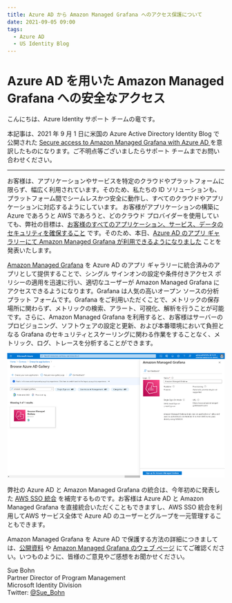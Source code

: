 ```yaml
---
title: Azure AD から Amazon Managed Grafana へのアクセス保護について
date: 2021-09-05 09:00
tags:
  - Azure AD
  - US Identity Blog
---
```


# Azure AD を用いた Amazon Managed Grafana への安全なアクセス

こんにちは、Azure Identity サポート チームの竜です。

本記事は、2021 年 9 月 1 日に米国の Azure Active Directory Identity Blog で公開された [Secure access to Amazon Managed Grafana with Azure AD
](https://techcommunity.microsoft.com/t5/azure-active-directory-identity/secure-access-to-amazon-managed-grafana-with-azure-ad/ba-p/2115721) を意訳したものになります。ご不明点等ございましたらサポート チームまでお問い合わせください。

----

お客様は、アプリケーションやサービスを特定のクラウドやプラットフォームに限らず、幅広く利用されています。そのため、私たちの ID ソリューションも、プラットフォーム間でシームレスかつ安全に動作し、すべてのクラウドやアプリケーションに対応するようにしています。 お客様がアプリケーションの構築に Azure であろうと AWS であろうと、どのクラウド プロバイダーを使用していても、弊社の目標は、[お客様のすべてのアプリケーション、サービス、データのセキュリティを確保すること](https://www.microsoft.com/ja-jp/security/business/identity-access-management/secure-app-access?rtc=1) です。そのため、本日、[Azure AD のアプリ ギャラリーにて Amazon Managed Grafana が利用できるようになりました](https://docs.microsoft.com/ja-jp/azure/active-directory/saas-apps/amazon-managed-grafana-tutorial) ことを発表いたします。

[Amazon Managed Grafana](https://aws.amazon.com/grafana/) を Azure AD のアプリ ギャラリーに統合済みのアプリとして提供することで、シングル サインオンの設定や条件付きアクセス ポリシーの適用を迅速に行い、適切なユーザーが Amazon Managed Grafana にアクセスできるようになります。Grafana は人気の高いオープン ソースの分析プラット フォームです。Grafana をご利用いただくことで、メトリックの保存場所に関わらず、メトリックの検索、アラート、可視化、解析を行うことが可能です。さらに、Amazon Managed Grafana を利用すると、お客様はサーバーのプロビジョニング、ソフトウェアの設定と更新、および本番環境において負担となる Grafana のセキュリティとスケーリングに関わる作業をすることなく、メトリック、ログ、トレースを分析することができます。

![](./secure-access-to-amazon-managed-grafana-with-azure-ad/BrowseAADGallery.png)

弊社の Azure AD と Amazon Managed Grafana の統合は、今年初めに発表した [AWS SSO 統合](https://docs.microsoft.com/ja-jp/azure/active-directory/saas-apps/aws-single-sign-on-tutorial) を補完するものです。お客様は Azure AD と Amazon Managed Grafana を直接統合いただくこともできますし、AWS SSO 統合を利用してAWS サービス全体で Azure AD のユーザーとグループを一元管理することもできます。

Amazon Managed Grafana を Azure AD で保護する方法の詳細につきましては、[公開資料](https://docs.microsoft.com/ja-jp/azure/active-directory/saas-apps/amazon-managed-grafana-tutorial) や [Amazon Managed Grafana のウェブ ページ](https://aws.amazon.com/grafana/) にてご確認ください。いつものように、皆様のご意見やご感想をお聞かせください。

Sue Bohn  
Partner Director of Program Management  
Microsoft Identity Division  
Twitter: [@Sue_Bohn](https://twitter.com/Sue_Bohn)
